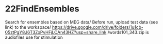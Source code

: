 # 22FindEnsembles
Search for ensembles based on MEG data/
Before run, upload test data (see link) to the workspace/
https://drive.google.com/drive/folders/1u1cb-05ztPgY8J6T3ZxPvHFjLCAn43HZ?usp=share_link
/words101_343.zip is audiofiles use for stimulation 
